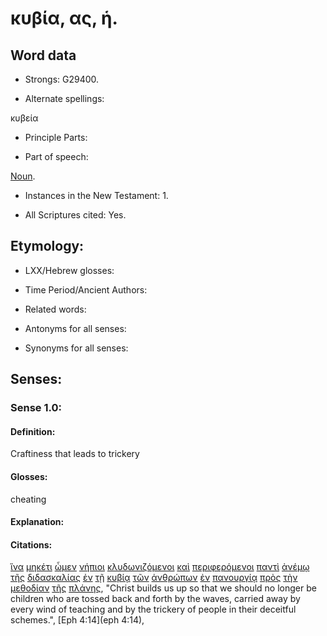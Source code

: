 # κυβία, ας, ἡ.

<!-- Status: S2=NeedsReview -->
<!-- Lexica used for edits: BDAG, FFM, LN, A-S -->

## Word data

* Strongs: G29400.


* Alternate spellings:

κυβεία

* Principle Parts: 

* Part of speech: 

[Noun](http://ugg.readthedocs.io/en/latest/noun.html).

* Instances in the New Testament: 1.

* All Scriptures cited: Yes.

## Etymology: 

* LXX/Hebrew glosses: 

* Time Period/Ancient Authors: 

* Related words: 

* Antonyms for all senses:

* Synonyms for all senses: 

## Senses:

### Sense 1.0:

#### Definition: 

Craftiness that leads to trickery

#### Glosses:

cheating

#### Explanation:

#### Citations:

[ἵνα](../G24430/01.md) [μηκέτι](../G33710/01.md) [ὦμεν](../G99999/01.md) [νήπιοι](../G35160/01.md) [κλυδωνιζόμενοι](../G28310/01.md) [καὶ](../G25320/01.md) [περιφερόμενοι](../G40640/01.md) [παντὶ](../G39560/01.md) [ἀνέμῳ](../G04170/01.md) [τῆς](../G35880/01.md) [διδασκαλίας](../G13190/01.md) [ἐν](../G17220/01.md) [τῇ](../G35880/01.md) [κυβίᾳ](../G29400/01.md) [τῶν](../G35880/01.md) [ἀνθρώπων](../G04440/01.md) [ἐν](../G17220/01.md) [πανουργίᾳ](../G38340/01.md) [πρὸς](../G43140/01.md) [τὴν](../G35880/01.md) [μεθοδίαν](../G31800/01.md) [τῆς](../G35880/01.md) [πλάνης](../G41060/01.md), 
"Christ builds us up so that we should no longer be children who are tossed back and forth by the waves, carried away by every wind of teaching and by the trickery of people in their deceitful schemes.", 
[Eph 4:14](eph 4:14), 
